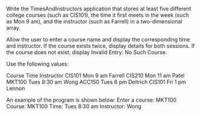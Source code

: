 Write the TimesAndInstructors application that stores at least five different college courses (such as CIS101), the time it first meets in the week (such as Mon 9 am), and the instructor (such as Farrell) in a two-dimensional array.

Allow the user to enter a course name and display the corresponding time and instructor. If the course exists twice, display details for both sessions. If the course does not exist, display Invalid Entry: No Such Course.

Use the following values:

Course	Time	Instructor
CIS101	Mon 9 am	    Farrell
CIS210	Mon 11 am	    Patel
MKT100	Tues 8:30 am	Wong
ACC150	Tues 6 pm	    Deitrich
CIS101	Fri 1 pm	    Lennon

An example of the program is shown below:
Enter a course:
MKT100
Course: MKT100 
Time: Tues 8:30 am 
Instructor: Wong